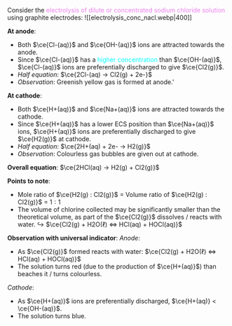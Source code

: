 Consider the <span style="color: violet">electrolysis of dilute or concentrated sodium chloride solution</span> using <span class="hi-blue">graphite electrodes</span>:
![[electrolysis_conc_nacl.webp|400]]

**At anode**:
- Both $\ce{Cl-(aq)}$ and $\ce{OH-(aq)}$ ions are attracted towards the anode.
- Since $\ce{Cl-(aq)}$ has a <span style="color: aqua">higher concentration</span> than $\ce{OH-(aq)}$, $\ce{Cl-(aq)}$ ions are <span class="hi-green">preferentially discharged</span> to give $\ce{Cl2(g)}$.
- *Half equation*: $\ce{2Cl-(aq) -> Cl2(g) + 2e-}$
- *Observation*: Greenish yellow gas is formed at anode.'

**At cathode**:
- Both $\ce{H+(aq)}$ and $\ce{Na+(aq)}$ ions are attracted towards the cathode.
- Since $\ce{H+(aq)}$ has a lower ECS position than $\ce{Na+(aq)}$ ions, $\ce{H+(aq)}$ ions are <span class="hi-green">preferentially discharged</span> to give $\ce{H2(g)}$ at cathode.
- *Half equation*: $\ce{2H+(aq) + 2e- -> H2(g)}$
- *Observation*: Colourless gas bubbles are given out at cathode.

**Overall equation**: $\ce{2HCl(aq) ->  H2(g) + Cl2(g)}$

**Points to note**:
- Mole ratio of $\ce{H2(g) : Cl2(g)}$ = Volume ratio of $\ce{H2(g) : Cl2(g)}$ = $1:1$
- The volume of chlorine collected may be significantly smaller than the theoretical volume, as part of the $\ce{Cl2(g)}$ dissolves / reacts with water.
  ↪ $\ce{Cl2(g) + H2O(ℓ) <=> HCl(aq) + HOCl(aq)}$

**Observation with universal indicator**:
*Anode*:
- As $\ce{Cl2(g)}$ formed reacts with water: $\ce{Cl2(g) + H2O(ℓ) <=> HCl(aq) + HOCl(aq)}$
- The solution turns red (due to the production of $\ce{H+(aq)}$) than beaches it / turns colourless.

*Cathode*:
- As $\ce{H+(aq)}$ ions are preferentially discharged, $\ce{H+(aq)} < \ce{OH-(aq)}$.
- The solution turns blue.

